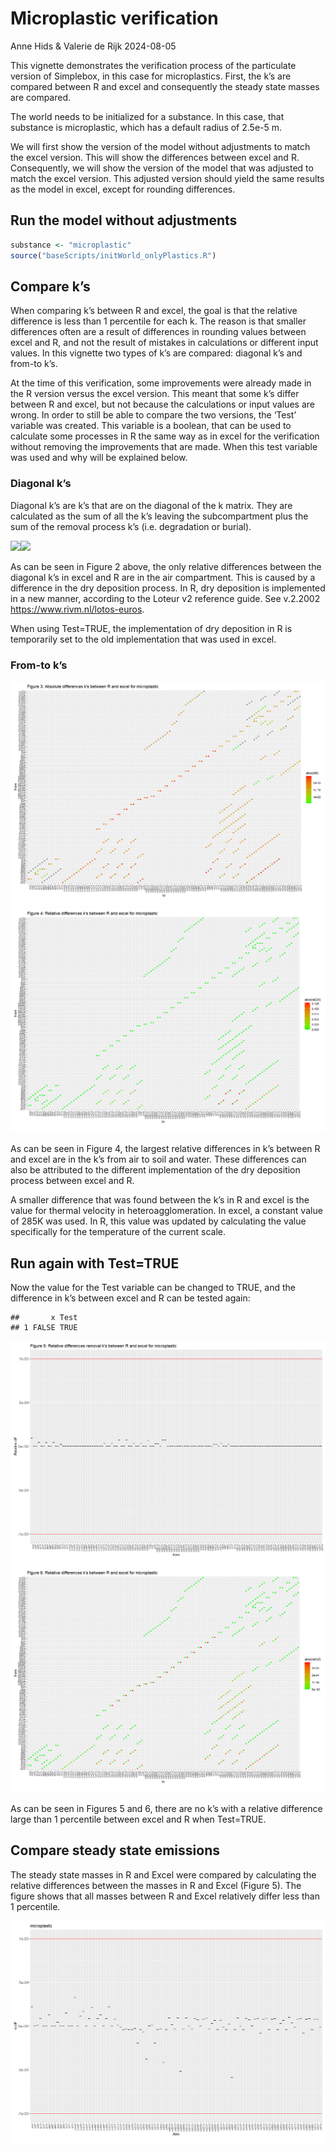 Microplastic verification
================
Anne Hids & Valerie de Rijk
2024-08-05

This vignette demonstrates the verification process of the particulate
version of Simplebox, in this case for microplastics. First, the k’s are
compared between R and excel and consequently the steady state masses
are compared.

The world needs to be initialized for a substance. In this case, that
substance is microplastic, which has a default radius of 2.5e-5 m.

We will first show the version of the model without adjustments to match
the excel version. This will show the differences between excel and R.
Consequently, we will show the version of the model that was adjusted to
match the excel version. This adjusted version should yield the same
results as the model in excel, except for rounding differences.

## Run the model without adjustments

``` r
substance <- "microplastic"
source("baseScripts/initWorld_onlyPlastics.R")
```

## Compare k’s

When comparing k’s between R and excel, the goal is that the relative
difference is less than 1 percentile for each k. The reason is that
smaller differences often are a result of differences in rounding values
between excel and R, and not the result of mistakes in calculations or
different input values. In this vignette two types of k’s are compared:
diagonal k’s and from-to k’s.

At the time of this verification, some improvements were already made in
the R version versus the excel version. This meant that some k’s differ
between R and excel, but not because the calculations or input values
are wrong. In order to still be able to compare the two versions, the
‘Test’ variable was created. This variable is a boolean, that can be
used to calculate some processes in R the same way as in excel for the
verification without removing the improvements that are made. When this
test variable was used and why will be explained below.

### Diagonal k’s

Diagonal k’s are k’s that are on the diagonal of the k matrix. They are
calculated as the sum of all the k’s leaving the subcompartment plus the
sum of the removal process k’s (i.e. degradation or burial).

![](Microplastic_verification_files/figure-gfm/Plot%20diagonal%20differences-1.png)<!-- -->![](Microplastic_verification_files/figure-gfm/Plot%20diagonal%20differences-2.png)<!-- -->

As can be seen in Figure 2 above, the only relative differences between
the diagonal k’s in excel and R are in the air compartment. This is
caused by a difference in the dry deposition process. In R, dry
deposition is implemented in a new manner, according to the Loteur v2
reference guide. See v.2.2002 <https://www.rivm.nl/lotos-euros>.

When using Test=TRUE, the implementation of dry deposition in R is
temporarily set to the old implementation that was used in excel.

### From-to k’s

![](Microplastic_verification_files/figure-gfm/Plot%20k%20differences-1.png)<!-- -->![](Microplastic_verification_files/figure-gfm/Plot%20k%20differences-2.png)<!-- -->

As can be seen in Figure 4, the largest relative differences in k’s
between R and excel are in the k’s from air to soil and water. These
differences can also be attributed to the different implementation of
the dry deposition process between excel and R.

A smaller difference that was found between the k’s in R and excel is
the value for thermal velocity in heteroagglomeration. In excel, a
constant value of 285K was used. In R, this value was updated by
calculating the value specifically for the temperature of the current
scale.

## Run again with Test=TRUE

Now the value for the Test variable can be changed to TRUE, and the
difference in k’s between excel and R can be tested again:

    ##       x Test
    ## 1 FALSE TRUE

![](Microplastic_verification_files/figure-gfm/Plots%20test%20TRUE-1.png)<!-- -->![](Microplastic_verification_files/figure-gfm/Plots%20test%20TRUE-2.png)<!-- -->

As can be seen in Figures 5 and 6, there are no k’s with a relative
difference large than 1 percentile between excel and R when Test=TRUE.

## Compare steady state emissions

The steady state masses in R and Excel were compared by calculating the
relative differences between the masses in R and Excel (Figure 5). The
figure shows that all masses between R and Excel relatively differ less
than 1 percentile.

![](Microplastic_verification_files/figure-gfm/comparison%20of%20steady%20state%20emissions%20using%20SB1Solve-1.png)<!-- -->
